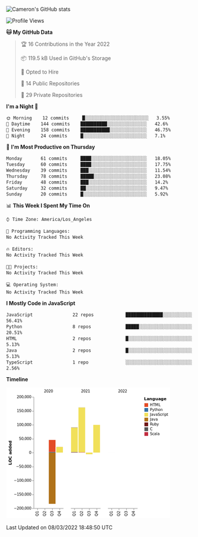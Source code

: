 ![Cameron's GitHub stats](https://github-readme-stats.vercel.app/api?username=gouldcs&show_icons=true&theme=great-gatsby&show_icons=true&count_private=true)


<!--START_SECTION:waka-->
![Profile Views](http://img.shields.io/badge/Profile%20Views-0-blue)

**🐱 My GitHub Data** 

> 🏆 16 Contributions in the Year 2022
 > 
> 📦 119.5 kB Used in GitHub's Storage 
 > 
> 💼 Opted to Hire
 > 
> 📜 14 Public Repositories 
 > 
> 🔑 29 Private Repositories  
 > 
**I'm a Night 🦉** 

```text
🌞 Morning    12 commits     █░░░░░░░░░░░░░░░░░░░░░░░░   3.55% 
🌆 Daytime    144 commits    ██████████░░░░░░░░░░░░░░░   42.6% 
🌃 Evening    158 commits    ███████████░░░░░░░░░░░░░░   46.75% 
🌙 Night      24 commits     █░░░░░░░░░░░░░░░░░░░░░░░░   7.1%

```
📅 **I'm Most Productive on Thursday** 

```text
Monday       61 commits     ████░░░░░░░░░░░░░░░░░░░░░   18.05% 
Tuesday      60 commits     ████░░░░░░░░░░░░░░░░░░░░░   17.75% 
Wednesday    39 commits     ███░░░░░░░░░░░░░░░░░░░░░░   11.54% 
Thursday     78 commits     █████░░░░░░░░░░░░░░░░░░░░   23.08% 
Friday       48 commits     ███░░░░░░░░░░░░░░░░░░░░░░   14.2% 
Saturday     32 commits     ██░░░░░░░░░░░░░░░░░░░░░░░   9.47% 
Sunday       20 commits     █░░░░░░░░░░░░░░░░░░░░░░░░   5.92%

```


📊 **This Week I Spent My Time On** 

```text
⌚︎ Time Zone: America/Los_Angeles

💬 Programming Languages: 
No Activity Tracked This Week

🔥 Editors: 
No Activity Tracked This Week

🐱‍💻 Projects: 
No Activity Tracked This Week

💻 Operating System: 
No Activity Tracked This Week

```

**I Mostly Code in JavaScript** 

```text
JavaScript               22 repos            ██████████████░░░░░░░░░░░   56.41% 
Python                   8 repos             █████░░░░░░░░░░░░░░░░░░░░   20.51% 
HTML                     2 repos             █░░░░░░░░░░░░░░░░░░░░░░░░   5.13% 
Java                     2 repos             █░░░░░░░░░░░░░░░░░░░░░░░░   5.13% 
TypeScript               1 repo              ░░░░░░░░░░░░░░░░░░░░░░░░░   2.56%

```


**Timeline**

![Chart not found](https://raw.githubusercontent.com/gouldcs/gouldcs/main/charts/bar_graph.png) 


 Last Updated on 08/03/2022 18:48:50 UTC
<!--END_SECTION:waka-->

<!--
**gouldcs/gouldcs** is a ✨ _special_ ✨ repository because its `README.md` (this file) appears on your GitHub profile.

Here are some ideas to get you started:

- 🔭 I’m currently working on ...
- 🌱 I’m currently learning ...
- 👯 I’m looking to collaborate on ...
- 🤔 I’m looking for help with ...
- 💬 Ask me about ...
- 📫 How to reach me: ...
- 😄 Pronouns: ...
- ⚡ Fun fact: ...
-->
